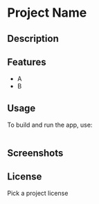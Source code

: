 # Project Name

## Description



## Features
- A
- B


## Usage

To build and run the app, use:

```shell
```

## Screenshots


## License

Pick a project license
